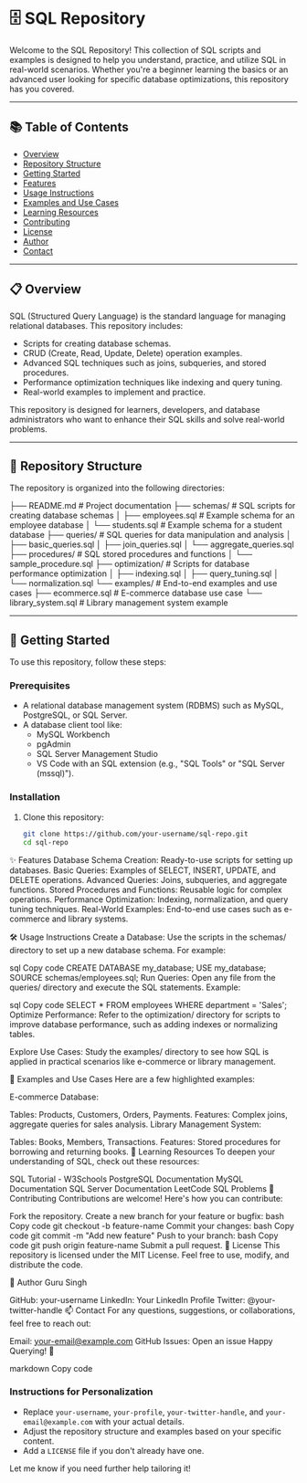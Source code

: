 # 🗄️ SQL Repository

Welcome to the SQL Repository! This collection of SQL scripts and examples is designed to help you understand, practice, and utilize SQL in real-world scenarios. Whether you're a beginner learning the basics or an advanced user looking for specific database optimizations, this repository has you covered.

---

## 📚 Table of Contents

- [Overview](#overview)
- [Repository Structure](#repository-structure)
- [Getting Started](#getting-started)
- [Features](#features)
- [Usage Instructions](#usage-instructions)
- [Examples and Use Cases](#examples-and-use-cases)
- [Learning Resources](#learning-resources)
- [Contributing](#contributing)
- [License](#license)
- [Author](#author)
- [Contact](#contact)

---

## 📋 Overview

SQL (Structured Query Language) is the standard language for managing relational databases. This repository includes:

- Scripts for creating database schemas.
- CRUD (Create, Read, Update, Delete) operation examples.
- Advanced SQL techniques such as joins, subqueries, and stored procedures.
- Performance optimization techniques like indexing and query tuning.
- Real-world examples to implement and practice.

This repository is designed for learners, developers, and database administrators who want to enhance their SQL skills and solve real-world problems.

---

## 📁 Repository Structure

The repository is organized into the following directories:

 ├── README.md # Project documentation ├── schemas/ # SQL scripts for creating database schemas │ ├── employees.sql # Example schema for an employee database │ └── students.sql # Example schema for a student database ├── queries/ # SQL queries for data manipulation and analysis │ ├── basic_queries.sql │ ├── join_queries.sql │ └── aggregate_queries.sql ├── procedures/ # SQL stored procedures and functions │ └── sample_procedure.sql ├── optimization/ # Scripts for database performance optimization │ ├── indexing.sql │ ├── query_tuning.sql │ └── normalization.sql └── examples/ # End-to-end examples and use cases ├── ecommerce.sql # E-commerce database use case └── library_system.sql # Library management system example

 
---

## 🚀 Getting Started

To use this repository, follow these steps:

### Prerequisites
- A relational database management system (RDBMS) such as MySQL, PostgreSQL, or SQL Server.
- A database client tool like:
  - MySQL Workbench
  - pgAdmin
  - SQL Server Management Studio
  - VS Code with an SQL extension (e.g., "SQL Tools" or "SQL Server (mssql)").

### Installation
1. Clone this repository:
   ```bash
   git clone https://github.com/your-username/sql-repo.git
   cd sql-repo

✨ Features
Database Schema Creation: Ready-to-use scripts for setting up databases.
Basic Queries: Examples of SELECT, INSERT, UPDATE, and DELETE operations.
Advanced Queries: Joins, subqueries, and aggregate functions.
Stored Procedures and Functions: Reusable logic for complex operations.
Performance Optimization: Indexing, normalization, and query tuning techniques.
Real-World Examples: End-to-end use cases such as e-commerce and library systems.


🛠️ Usage Instructions
Create a Database: Use the scripts in the schemas/ directory to set up a new database schema. For example:

sql
Copy code
CREATE DATABASE my_database;
USE my_database;
SOURCE schemas/employees.sql;
Run Queries: Open any file from the queries/ directory and execute the SQL statements. Example:

sql
Copy code
SELECT * FROM employees WHERE department = 'Sales';
Optimize Performance: Refer to the optimization/ directory for scripts to improve database performance, such as adding indexes or normalizing tables.

Explore Use Cases: Study the examples/ directory to see how SQL is applied in practical scenarios like e-commerce or library management.

🌟 Examples and Use Cases
Here are a few highlighted examples:

E-commerce Database:

Tables: Products, Customers, Orders, Payments.
Features: Complex joins, aggregate queries for sales analysis.
Library Management System:

Tables: Books, Members, Transactions.
Features: Stored procedures for borrowing and returning books.
📖 Learning Resources
To deepen your understanding of SQL, check out these resources:

SQL Tutorial - W3Schools
PostgreSQL Documentation
MySQL Documentation
SQL Server Documentation
LeetCode SQL Problems
🤝 Contributing
Contributions are welcome! Here's how you can contribute:

Fork the repository.
Create a new branch for your feature or bugfix:
bash
Copy code
git checkout -b feature-name
Commit your changes:
bash
Copy code
git commit -m "Add new feature"
Push to your branch:
bash
Copy code
git push origin feature-name
Submit a pull request.
📜 License
This repository is licensed under the MIT License. Feel free to use, modify, and distribute the code.

👤 Author
Guru Singh

GitHub: your-username
LinkedIn: Your LinkedIn Profile
Twitter: @your-twitter-handle
📫 Contact
For any questions, suggestions, or collaborations, feel free to reach out:

Email: your-email@example.com
GitHub Issues: Open an issue
Happy Querying! 🚀

markdown
Copy code

### **Instructions for Personalization**
- Replace `your-username`, `your-profile`, `your-twitter-handle`, and `your-email@example.com` with your actual details.
- Adjust the repository structure and examples based on your specific content.
- Add a `LICENSE` file if you don't already have one. 

Let me know if you need further help tailoring it!
